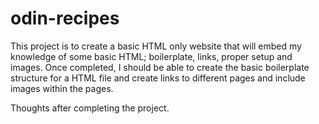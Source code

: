 # odin-recipes
This project is to create a basic HTML only website that will embed my knowledge of some basic HTML; boilerplate, links, proper setup and images. Once completed, I should be able to create the basic boilerplate structure for a HTML file and create links to different pages and include images within the pages. 

Thoughts after completing the project.

